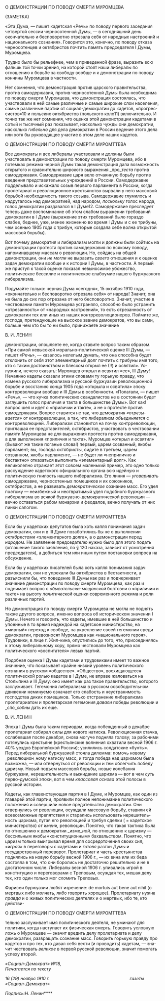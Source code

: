 О ДЕМОНСТРАЦИИ ПО ПОВОДУ СМЕРТИ МУРОМЦЕВА

(ЗАМЕТКА)

«Эта Дума, — пишет кадетская «Речь» по поводу первого заседания четвертой сес­сии черносотенной Думы, — в сегодняшний день окончательно и бесповоротно отреза­ла себя от народных настроений и национального сознания». Говорится это, конечно, по поводу отказа черносотенцев и октябристов почтить память председателя I Думы, Муромцева.

Трудно было бы рельефнее, чем в приведенной фразе, выразить всю фальшь той точки зрения, на которой стоят наши либералы по отношению к борьбе за свободу во­обще и к демонстрации по поводу кончины Муромцева в частности.

Нет сомнения, что демонстрация против царского правительства, против самодержа­вия, против черносотенной Думы была необходима по поводу смерти Муромцева, что демонстрация состоялась, что участвовали в ней самые различные и самые широкие слои населения, самые различные партии от социал-демократии до кадетов, «прогрес­систов»10 и польских октябристов (польского коло11) включительно. И точно так же нет сомнения, что оценка этой демонстрации кадетами в сотый и тысячный раз показывает, насколько чужды они демократии, насколько _гибельно_ для дела демократии в России ведение этого дела или хотя бы руководящее участие в этом деле наших кадетов.

  

О ДЕМОНСТРАЦИИ ПО ПОВОДУ СМЕРТИ МУРОМТТЕВА

Все демократы и все либералы участвовали и должны были участвовать в демонст­рации по поводу смерти Муромцева, ибо в потемках режима черной Думы такая де­монстрация дала возможность открытого и сравнительно широкого выражения _про­__теста_ против самодержавия. Самодержавие царя вело отчаянную борьбу против вве­дения представительных учреждений в России. Самодержавие подделывало и искажало созыв первого парламента в России, когда пролетариат и революционное крестьянство вырвали у него массовой борьбой необходимость такого созыва. Самодержавие глуми­лось и надругалось над демократией, над народом, _поскольку_ голос народа, голос демо­кратии раздавался в I Думе12. Самодержавие преследует теперь даже воспоминание об этом слабом выражении требований демократии в I Думе (выражение этих требований было гораздо слабее, беднее, уже, менее жизненно во время I Думы и с ее трибуны, чем осенью 1905 года с трибун, которые создала себе волна открытой массовой борьбы).

Вот почему демократия и либерализм могли и должны были сойтись на демонстра­ции протеста против самодержавия по всякому поводу, напоминавшему массам о рево­люции. Но, сойдясь на общей демонстрации, они _не могли_ не выразить _своего_ отноше­ния и к оценке задач демократии вообще и к истории I Думы, в частности. А первый же приступ к такой оценке показал невыносимое убожество, политическое бессилие и по­литическое слабоумие нашего буржуазного либерализма.

Подумайте только: черная Дума «сегодня», 15 октября 1910 года, «окончательно и бесповоротно отрезала себя» от народа! Значит, она не была до сих пор отрезана от не­го бесповоротно. Значит, участие в чествовании памяти Муромцева устраняло, способ­но было устранить «отрезанность» от «народных настроений», то есть отрезанность от демократии тех или иных из наших контрреволюционеров. Поймите же, господа, пре­тендующие на высокое звание демократов, что вы сами, больше чем кто бы то ни было, принижаете значение

  

В. И. ЛЕНИН

демонстрации, опошляете ее, когда ставите вопрос таким образом. «При самой невысо­кой морально-политической оценке III Думы, — пишет «Речь», — казалось нелепым думать, что она способна будет отклонить от себя этот элементарный долг почтить с трибуны имя того, кто с таким достоинством и блеском открыл ее (!!) и освятил». Ус­лужили, нечего сказать: Муромцев открыл и освятил «ее», III Думу! Нечаянно кадеты сказали этими словами ту горькую правду, что измена русского либерализма и русской буржуазии революционной борьбе и восстанию конца 1905 года «открыла и освятила» эпоху контрреволюции вообще и III Думы в особенности. «Полагали, — пишет «Речь», — что кучка политических скандалистов не в состоянии будет заглушить голос прили­чия и такта в большинстве Думы». Вот как! вопрос шел и идет о «приличии и такте», а не о протесте против самодержавия. Вопрос ставится не так, что демократия _«отрезы­вается»_ от контрреволюции, а так, что либерализм _объединяется_ с контрреволюцией. Либерализм становится на почву контрреволюции, приглашая ее представителей, ок­тябристов, участвовать в чествовании памяти Муромцева не для выражения протеста против самодержавия, а для выполнения «приличия и такта». Муромцев «открыл и ос­вятил» (бывают же такие поганые слова!) первый, царем созванный, якобы парламент; вы, господа октябристы, сидите в третьем, царем созванном, якобы парламенте, — не будет ли «неприлично и бестактно» отказаться выполнить «элементарный долг». Как великолепно отражает этот совсем маленький пример, это одно только рассуждение кадетского официального органа всю идейную и политическую гнилость нашего либе­рализма. Его линия — _уговаривать_ самодержавие, черносотенных помещиков и их со­юзников, октябристов, а не развивать _демократическое_ сознание масс. Его удел поэто­му — неизбежный и неотвратимый удел подобного буржуазного либерализма во вся­кой буржуазно-демократической революции — вечно оставаться рабом монархии и феодалов, вечно получать от них пинки сапогом.

  

О ДЕМОНСТРАЦИИ ПО ПОВОДУ СМЕРТИ МУРОМТТЕВА

Если бы у кадетских депутатов была хоть капля понимания задач демократии, они и в III Думе позаботились бы не о выполнении _октябристами_ «элементарного долга», а о демонстрации перед _народом._ Не заявление председателю нужно было для этого подать (оглашение такого заявления, по § 120 наказа, зависит от усмотрения председателя), а добиться тем или иным путем постановки вопроса на обсуждение.

Если бы у кадетских писателей была хоть капля понимания задач демократии, они не упрекали бы октябристов в бестактности, а разъяснили бы, что поведение III Думы как раз и подчеркивает значение демонстрации по поводу смерти Муромцева, как раз и поднимает вопрос с _обывательски-мещанской_ болтовни о «приличии и такте» на высо­ту _политической_ оценки современного режима и роли различных партий.

Но демонстрация по поводу смерти Муромцева не могла не поднять также другого вопроса, именно вопроса об историческом значении I Думы. Нечего и говорить, что ка­деты, имевшие в ней большинство и упоенные в то время надеждой на кадетское мини­стерство, на «мирный» переход к свободе, на укрепление своей гегемонии среди демо­кратии, превозносят Муромцева как «национального героя». Трудовики, в лице г. Жил-кина, опустились до того, что, присоединяясь к этому либеральному хору, прямо чест­вовали Муромцева как политического «воспитателя» левых партий.

Подобная оценка I Думы кадетами и трудовиками имеет то важное значение, что по­казывает крайне низкий уровень политического сознания в русском «обществе». «Об­щество», восхищающееся политической ролью кадетов в I Думе, не вправе жаловаться на Столыпина и III Думу: оно имеет как раз такое правительство, которого заслужива­ет. Гегемония либерализма в русском освободительном движении неминуемо означает его слабость и неустранимость господства диких помещиков. Только отстранение ли­берализма пролетариатом и пролетарская гегемония _давали_ победы революции и _спо­__собны_ дать их еще.

  

В. И. ЛЕНИН

Эпоха I Думы была таким периодом, когда побежденный в декабре пролетариат со­бирал силы для нового натиска. Революционная стачка, ослабевшая после декабря, снова могуче подняла голову; за рабочими потянулись крестьяне (крестьянские волне­ния охватили весной 1906 г. 40% уездов Европейской России); усилились солдатские «бунты». Перед либеральной буржуазией стояла дилемма: помочь новому _революцион­__ному_ натиску масс, и тогда победа над царизмом была возможна, — или отвернуться от революции и тем облегчить победу царизму. Новый подъем массовой борьбы, новые колебания буржуазии, нерешительность и выжидание царизма — вот в чем _суть_ перво-думской эпохи, вот в чем _классовая основа_ этой полосы в русской истории.

Кадеты, как главенствующая партия в I Думе, и Муромцев, как один из главарей этой партии, проявили полное непонимание политического положения и совершили новое предательство демократии. Они отвернулись от революции, осуждали массовую борьбу, ставили ей всевозможные препятствия и старались использовать нерешитель­ность царизма, пугая его революцией и требуя сделки ( = кадетское министерство) _от имени,_ революции. Понятно, что такая тактика была по отношению к демократии _изме­__ной,_ по отношению к царизму — бессильным якобы «конституционным» бахвальством. Понятно, что царизм только выигрывал время для сосредоточения своих сил, _«играя»_ в переговоры с кадетами и _готовя_ разгон Думы и государственный переворот. Пролета­риат и часть крестьянства поднялись на новую борьбу весной 1906 г., — их вина или их беда состояла в том, что они боролись не достаточно решительно и не в достаточном числе. Либералы весной 1906 г. упивались игрой в конституцию и переговорами с Тре­повым, осуждая тех, мешая делу тех, кто один только мог _сломить_ Треповых.

Фарисеи буржуазии любят изречение: de mortuis aut bene aut nihil (о мертвых либо молчать, либо говорить хорошее). Пролетариату нужна _правда_ и о живых политических деятелях и о мертвых, ибо те, кто действи-

  

О ДЕМОНСТРАЦИИ ПО ПОВОДУ СМЕРТИ МУРОМТТЕВА

тельно заслуживает имя политического деятеля, не уминают для политики, когда на­ступает их физическая смерть. Говорить условную ложь о Муромцеве — значит вре­дить делу пролетариата и делу демократии, развращать сознание масс. Говорить горь­кую правду про кадетов и про тех, кто давал себя вести (и проводить) кадетам, — зна­чит чествовать _великое_ в первой русской революции, значит помогать успеху второй.

_«Социал-Демократ» №18,                                                                  Печатается по тексту_

_16 (29) ноября 1910 г.                                                                  газеты «Социал-Демократ»_

_Подпись:Н. Ленин_****